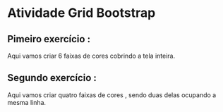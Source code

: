 # Atividade Grid Bootstrap

## Pimeiro exercício :

Aqui vamos criar 6 faixas de cores cobrindo a tela inteira.

## Segundo exercício :

Aqui vamos criar quatro faixas de cores , sendo duas delas ocupando a mesma linha.